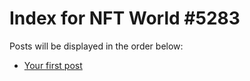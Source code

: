 # Index for NFT World #5283
Posts will be displayed in the order below:

- [Your first post](./001-first.md)

